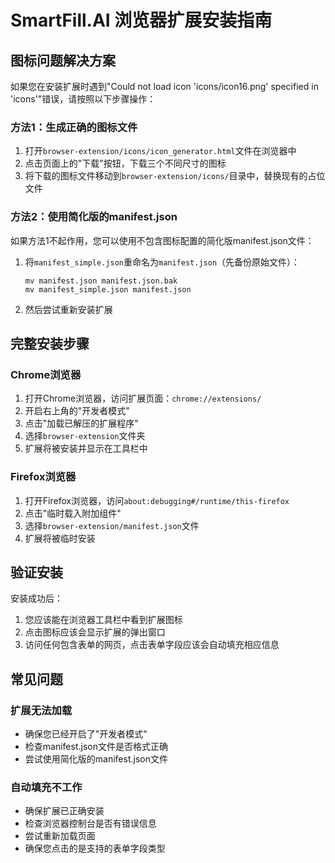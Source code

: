 # SmartFill.AI 浏览器扩展安装指南

## 图标问题解决方案

如果您在安装扩展时遇到"Could not load icon 'icons/icon16.png' specified in 'icons'"错误，请按照以下步骤操作：

### 方法1：生成正确的图标文件

1. 打开`browser-extension/icons/icon_generator.html`文件在浏览器中
2. 点击页面上的"下载"按钮，下载三个不同尺寸的图标
3. 将下载的图标文件移动到`browser-extension/icons/`目录中，替换现有的占位文件

### 方法2：使用简化版的manifest.json

如果方法1不起作用，您可以使用不包含图标配置的简化版manifest.json文件：

1. 将`manifest_simple.json`重命名为`manifest.json`（先备份原始文件）：
   ```
   mv manifest.json manifest.json.bak
   mv manifest_simple.json manifest.json
   ```

2. 然后尝试重新安装扩展

## 完整安装步骤

### Chrome浏览器

1. 打开Chrome浏览器，访问扩展页面：`chrome://extensions/`
2. 开启右上角的"开发者模式"
3. 点击"加载已解压的扩展程序"
4. 选择`browser-extension`文件夹
5. 扩展将被安装并显示在工具栏中

### Firefox浏览器

1. 打开Firefox浏览器，访问`about:debugging#/runtime/this-firefox`
2. 点击"临时载入附加组件"
3. 选择`browser-extension/manifest.json`文件
4. 扩展将被临时安装

## 验证安装

安装成功后：

1. 您应该能在浏览器工具栏中看到扩展图标
2. 点击图标应该会显示扩展的弹出窗口
3. 访问任何包含表单的网页，点击表单字段应该会自动填充相应信息

## 常见问题

### 扩展无法加载

- 确保您已经开启了"开发者模式"
- 检查manifest.json文件是否格式正确
- 尝试使用简化版的manifest.json文件

### 自动填充不工作

- 确保扩展已正确安装
- 检查浏览器控制台是否有错误信息
- 尝试重新加载页面
- 确保您点击的是支持的表单字段类型
